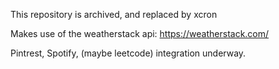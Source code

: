 This repository is archived, and replaced by xcron

Makes use of the weatherstack api: https://weatherstack.com/

Pintrest, Spotify, (maybe leetcode) integration underway.
